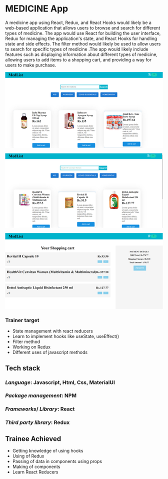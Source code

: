 # **MEDICINE App**

A medicine app using React, Redux, and React Hooks would likely be a web-based application that allows users to browse and search for different types of medicine. The app would use React for building the user interface, Redux for managing the application's state, and React Hooks for handling state and side effects. The filter method would likely be used to allow users to search for specific types of medicine .The app would likely include features such as displaying information about different types of medicine, allowing users to add items to a shopping cart, and providing a way for users to make purchase.

![Alt text](Images/med1.png)

![Alt text](Images/med3.png)

![Alt text](Images/med4.png)

### Trainer target

- State management with react reducers
- Learn to implement hooks like useState, useEffect()
- Filter method
- Working on Redux
- Different uses of javascript methods

## Tech stack

### _Language_: Javascript, Html, Css, MaterialUI

### _Package management_: NPM

### _Frameworks_/ _Library_: React

### _Third party library_: Redux

## Trainee Achieved

- Getting knowledge of using hooks
- Using of Redux
- Passing of data in components using props
- Making of components
- Learn React Reducers
